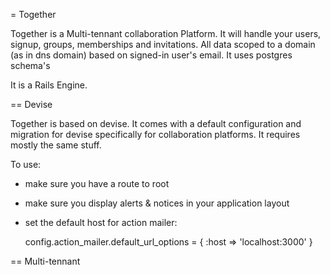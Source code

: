 = Together

Together is a Multi-tennant collaboration Platform. It will handle your users, signup, groups, memberships and invitations. All data scoped to a domain (as in dns domain) based on signed-in user's email. It uses postgres schema's

It is a Rails Engine.

== Devise

Together is based on devise. It comes with a default configuration and migration for devise specifically for collaboration platforms. It requires mostly the same stuff.

To use:

- make sure you have a route to root
- make sure you display alerts & notices in your application layout
- set the default host for action mailer:

    config.action_mailer.default_url_options = { :host => 'localhost:3000' }

== Multi-tennant

